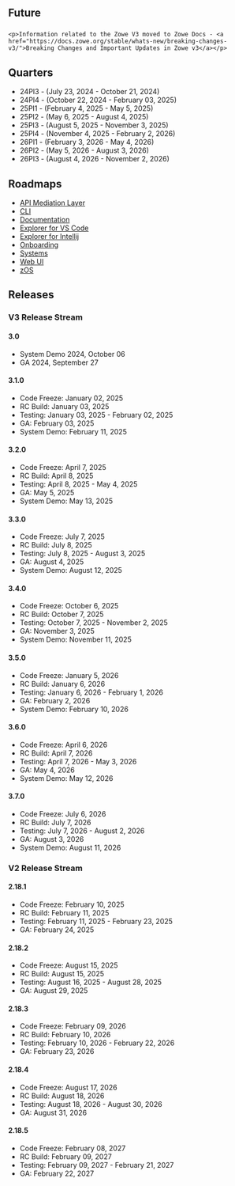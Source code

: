 ---
---

<!-- SPDX-License-Identifier: CC-BY-4.0 -->
<!-- Copyright Contributors to the Zowe project. -->

<section class="whitebackground">
    <h1 id="download" style="margin-bottom: 1.5rem">Future</h1>
    
    <p>Information related to the Zowe V3 moved to Zowe Docs - <a href="https://docs.zowe.org/stable/whats-new/breaking-changes-v3/">Breaking Changes and Important Updates in Zowe v3</a></p>
</section>

<section class="bluebackground">
  <h2>Quarters</h2>

  <ul>
    <li>24PI3 - (July 23, 2024 - October 21, 2024)</li>
    <li>24PI4 - (October 22, 2024 - February 03, 2025)</li>
    <li>25PI1 - (February 4, 2025 - May 5, 2025)</li>
    <li>25PI2 - (May 6, 2025 - August 4, 2025)</li>
    <li>25PI3 - (August 5, 2025 - November 3, 2025)</li>
    <li>25PI4 - (November 4, 2025 - February 2, 2026)</li>
    <li>26PI1 - (February 3, 2026 - May 4, 2026)</li>
    <li>26PI2 - (May 5, 2026 - August 3, 2026)</li>
    <li>26PI3 - (August 4, 2026 - November 2, 2026)</li>
  </ul>
</section>

<section class="whitebackground">
  <h2>Roadmaps</h2>

  <ul>
    <li><a href="https://github.com/orgs/zowe/projects/13/views/9">API Mediation Layer</a></li>
    <li><a href="">CLI</a></li>
    <li><a href="">Documentation</a></li>
    <li><a href="">Explorer for VS Code</a></li>
    <li><a href="">Explorer for Intellij</a></li>
    <li><a href="">Onboarding</a></li>
    <li><a href="">Systems</a></li>
    <li><a href="">Web UI</a></li>
    <li><a href="">zOS</a></li>
  </ul>
</section>

<section class="bluebackground">
  <h2>Releases</h2>

  <h3>V3 Release Stream</h3>

  <h4>3.0</h4>
  <ul>
    <li>System Demo 2024, October 06</li>
    <li>GA 2024, September 27</li>
  </ul>

  <h4>3.1.0</h4>
  <ul>
    <li>Code Freeze: January 02, 2025</li>
    <li>RC Build: January 03, 2025</li>
    <li>Testing: January 03, 2025 - February 02, 2025</li>
    <li>GA: February 03, 2025</li>
    <li>System Demo: February 11, 2025</li>
  </ul>

  <h4>3.2.0</h4>
  <ul>
    <li>Code Freeze: April 7, 2025</li>
    <li>RC Build: April 8, 2025</li>
    <li>Testing: April 8, 2025 - May 4, 2025</li>
    <li>GA: May 5, 2025</li>
    <li>System Demo: May 13, 2025</li>
  </ul>

  <h4>3.3.0</h4>
  <ul>
    <li>Code Freeze: July 7, 2025</li>
    <li>RC Build: July 8, 2025</li>
    <li>Testing: July 8, 2025 - August 3, 2025</li>
    <li>GA: August 4, 2025</li>
    <li>System Demo: August 12, 2025</li>
  </ul>

  <h4>3.4.0</h4>
  <ul>
    <li>Code Freeze: October 6, 2025</li>
    <li>RC Build: October 7, 2025</li>
    <li>Testing: October 7, 2025 - November 2, 2025</li>
    <li>GA: November 3, 2025</li>
    <li>System Demo: November 11, 2025</li>
  </ul>

  <h4>3.5.0</h4>
  <ul>
    <li>Code Freeze: January 5, 2026</li>
    <li>RC Build: January 6, 2026</li>
    <li>Testing: January 6, 2026 - February 1, 2026</li>
    <li>GA: February 2, 2026</li>
    <li>System Demo: February 10, 2026</li>
  </ul>

  <h4>3.6.0</h4>
  <ul>
    <li>Code Freeze: April 6, 2026</li>
    <li>RC Build: April 7, 2026</li>
    <li>Testing: April 7, 2026 - May 3, 2026</li>
    <li>GA: May 4, 2026</li>
    <li>System Demo: May 12, 2026</li>
  </ul>

  <h4>3.7.0</h4>
  <ul>
    <li>Code Freeze: July 6, 2026</li>
    <li>RC Build: July 7, 2026</li>
    <li>Testing: July 7, 2026 - August 2, 2026</li>
    <li>GA: August 3, 2026</li>
    <li>System Demo: August 11, 2026</li>
  </ul>

  <h3>V2 Release Stream</h3>

  <h4>2.18.1</h4>
  <ul>
    <li>Code Freeze: February 10, 2025</li>
    <li>RC Build: February 11, 2025</li>
    <li>Testing: February 11, 2025 - February 23, 2025</li>
    <li>GA: February 24, 2025</li>
  </ul>

  <h4>2.18.2</h4>
  <ul>
    <li>Code Freeze: August 15, 2025</li>
    <li>RC Build: August 15, 2025</li>
    <li>Testing: August 16, 2025 - August 28, 2025</li>
    <li>GA: August 29, 2025</li>
  </ul>

  <h4>2.18.3</h4>
  <ul>
    <li>Code Freeze: February 09, 2026</li>
    <li>RC Build: February 10, 2026</li>
    <li>Testing: February 10, 2026 - February 22, 2026</li>
    <li>GA: February 23, 2026</li>
  </ul>

  <h4>2.18.4</h4>
  <ul>
    <li>Code Freeze: August 17, 2026</li>
    <li>RC Build: August 18, 2026</li>
    <li>Testing: August 18, 2026 - August 30, 2026</li>
    <li>GA: August 31, 2026</li>
  </ul>

  <h4>2.18.5</h4>
  <ul>
    <li>Code Freeze: February 08, 2027</li>
    <li>RC Build: February 09, 2027</li>
    <li>Testing: February 09, 2027 - February 21, 2027</li>
    <li>GA: February 22, 2027</li>
  </ul>
</section>

